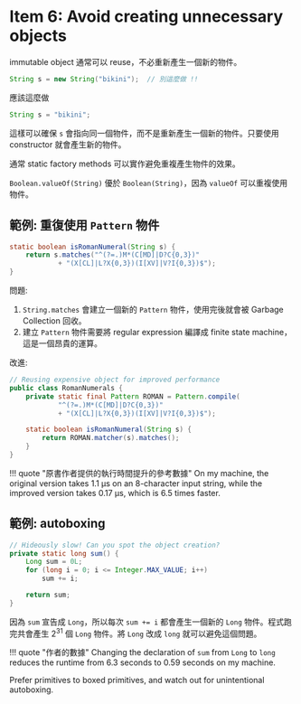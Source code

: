 # Item 6: Avoid creating unnecessary objects

immutable object 通常可以 reuse，不必重新產生一個新的物件。

```java
String s = new String("bikini");  // 別這麼做 !!
```

應該這麼做

```java
String s = "bikini";
```

這樣可以確保 `s` 會指向同一個物件，而不是重新產生一個新的物件。只要使用 constructor 就會產生新的物件。

通常 static factory methods 可以實作避免重複產生物件的效果。

`Boolean.valueOf(String)` 優於 `Boolean(String)`，因為 `valueOf` 可以重複使用物件。

## 範例: 重復使用 `Pattern` 物件

```java title="可以改進的寫法"
static boolean isRomanNumeral(String s) {
    return s.matches("^(?=.)M*(C[MD]|D?C{0,3})"
            + "(X[CL]|L?X{0,3})(I[XV]|V?I{0,3})$");
}
```

問題:

1. `String.matches` 會建立一個新的 `Pattern` 物件，使用完後就會被 Garbage Collection 回收。
2. 建立 `Pattern` 物件需要將 regular expression 編譯成 finite state machine，這是一個昂貴的運算。
 
改進:

```java title="改進後的寫法"
// Reusing expensive object for improved performance
public class RomanNumerals {
    private static final Pattern ROMAN = Pattern.compile(
            "^(?=.)M*(C[MD]|D?C{0,3})"
            + "(X[CL]|L?X{0,3})(I[XV]|V?I{0,3})$");

    static boolean isRomanNumeral(String s) {
        return ROMAN.matcher(s).matches();
    }
}
```

!!! quote "原書作者提供的執行時間提升的參考數據"
    On my machine, the original version takes 1.1 µs on an 8-character input string, while the improved version takes 0.17 µs, which is 6.5 times faster.

## 範例: autoboxing

```java
// Hideously slow! Can you spot the object creation?
private static long sum() {
    Long sum = 0L;
    for (long i = 0; i <= Integer.MAX_VALUE; i++)
        sum += i;

    return sum;
}
```

因為 `sum` 宣告成 `Long`，所以每次 `sum += i` 都會產生一個新的 `Long` 物件。程式跑完共會產生 2<sup>31</sup> 個 `Long` 物件。將 `Long` 改成 `long` 就可以避免這個問題。

!!! quote "作者的數據"
    Changing the declaration of `sum` from `Long` to `long` reduces the runtime from 6.3 seconds to 0.59 seconds on my machine.

Prefer primitives to boxed primitives, and watch out for unintentional autoboxing.
